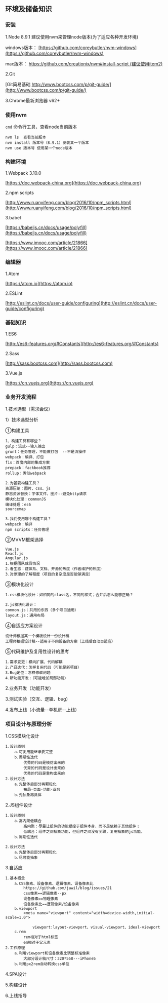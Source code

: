 ## 环境及储备知识
### 安装
1.Node 8.9.1 建议使用nvm来管理node版本(为了适应各种开发环境)

windows版本： [https://github.com/coreybutler/nvm-windows](https://github.com/coreybutler/nvm-windows)

mac版本： [https://github.com/creationix/nvm#install-script (建议使用item2)](https://github.com/creationix/nvm#install-script)

2.Git

[Git简易基础 http://www.bootcss.com/p/git-guide/](http://www.bootcss.com/p/git-guide/)

3.Chrome最新浏览器 v62+

### 使用nvm

`cmd` 命令行工具，查看node当前版本
````
nvm ls  查看当前版本
nvm install 版本号（8.9.1）安装某一个版本
nvm use 版本号 使用某一个node版本
````

### 构建环境
1.Webpack 3.10.0

[https://doc.webpack-china.org](https://doc.webpack-china.org)

2.npm scripts

[http://www.ruanyifeng.com/blog/2016/10/npm_scripts.html](http://www.ruanyifeng.com/blog/2016/10/npm_scripts.html)

3.babel

[https://babeljs.cn/docs/usage/polyfill](https://babeljs.cn/docs/usage/polyfill)

[https://www.imooc.com/article/21866](https://www.imooc.com/article/21866)

### 编辑器
1.Atom

[https://atom.io](https://atom.io)

2.ESLint

[http://eslint.cn/docs/user-guide/configuring](http://eslint.cn/docs/user-guide/configuring)

### 基础知识
1.ES6

[http://es6-features.org/#Constants](http://es6-features.org/#Constants)

2.Sass

[http://sass.bootcss.com](http://sass.bootcss.com)

3.Vue.js

[https://cn.vuejs.org](https://cn.vuejs.org)

### 业务开发流程
1.技术选型（需求会议）

1）技术选型分析

①构建工具

    1、构建工具有哪些？
    gulp：流式--输入输出
    grunt：任务管理，不能做打包  --不是流操作
    webpack：编译、打包
    fis：百度内部的集成方案
    prepack：fackbook推荐
    rollup：类似webpack

    2.为甚要构建工具？
    资源压缩：图片、css、js
    静态资源替换：字体文件、图片--避免http请求
    模块化处理：commonJS
    编译处理：es6
    sourcemap

    3.我们使用哪个构建工具？
    webpack：编译
    npm scripts：任务管理


②MVVM框架选择

    Vue.js
    React.js
    Angular.js
    1.根据团队成员情况
    2.看生态：建体系、文档、开源的热度（作者维护的热度）
    3.对原理的了解程度（项目的复杂度是否能够满足）


③模块化设计

    1.css模块化设计：如相同的class名，不同的样式；合并后怎么能够正确？

    2.js模块化设计：
    common.js：共用的东西（多个项目通用）
    layout.js：通用布局


④自适应方案设计

    设计师根据某一个模板设计一份设计稿
    工程师根据设计稿--适用于不同设备的方案（上线后自动自适应）

⑤代码维护及复用性设计的思考

    1.需求变更：横向扩展、代码解耦
    2.产品迭代：怎样复用代码（可能是新项目）
    3.Bug定位：怎样修改问题
    4.新功能开发：（可能增加局部功能）

2.业务开发（功能开发）

3.测试实验（交互、逻辑、bug）

4.发布上线（小流量--单机房--上线）

### 项目设计与原理分析
1.CSS模块化设计

    1.设计原则
        a.可复用能继承要完整
        b.周期性迭代
            优秀的代码是模仿出来的
            优秀的代码是设计出来的
            优秀的代码是重构出来的
    2.设计方法
        a.先整体后部分再颗粒化
            布局-页面-功能-业务
        b.先抽象再具体


2.JS组件设计
    
    1.设计原则
        a.高内聚低耦合
            高内聚：尽量让组件的功能受控于组件本身，而不是依赖于其他组件；
            低耦合：组件之间抽象功能，但组件之间没有关联，复用抽象的js功能。
        b.周期性迭代
        
    2.设计方法
        a.先整体后部分再颗粒化
        b.尽可能抽象

3.自适应
    
    1.基本概念
        a.CSS像素、设备像素、逻辑像素、设备像素比
            https://github.com/jawil/blog/issues/21
            css像素==逻辑像素--px
            设备像素==物理像素
            设备像素比==逻辑像素/设备像素
        b.viewport
            <meta name="viewport" content="width=device-width,initial-scale=1.0">
                
                viewport:layout-viewport、visual-viewport、ideal-viewport
        c.rem
            rem相对于html标签
            em相对于父元素
    2.工作原理
        a.利用viewport和设备像素比调整标准像素
            大部分设计稿尺寸：320*568---iPhone5
        b.利用px2rem自动转换css单位

4.SPA设计

5.构建设计

6.上线指导